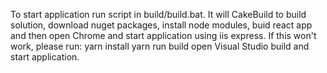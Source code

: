 To start application run script in build/build.bat. 
It will CakeBuild to build solution, download nuget packages, install node modules,
buid react app and then open Chrome and start application using iis express.
If this won't work, please run:
yarn install 
yarn run build
open Visual Studio build and start application.